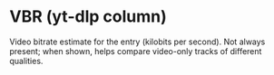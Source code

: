 # VBR (yt-dlp column)

Video bitrate estimate for the entry (kilobits per second). Not always present; when shown, helps compare video-only tracks of different qualities.
